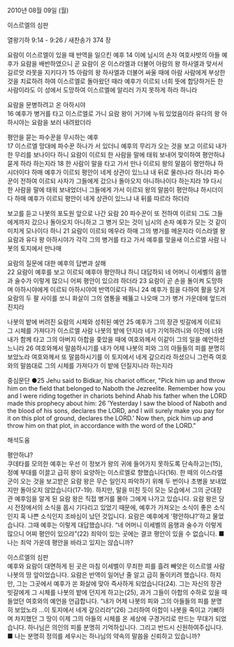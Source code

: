 2010년 08월 09일 (월)

이스르엘의 심판



열왕기하 9:14 - 9:26 / 새찬송가 374 장


요람이 이스르엘이 있을 때 반역을 일으킨 예후 
14 이에 님시의 손자 여호사밧의 아들 예후가 요람을 배반하였으니 곧 요람이 온 이스라엘과 더불어 아람의 왕 하사엘과 맞서서 길르앗 라못을 지키다가 15 아람의 왕 하사엘과 더불어 싸울 때에 아람 사람에게 부상한 것을 치료하려 하여 이스르엘로 돌아왔던 때라 예후가 이르되 너희 뜻에 합당하거든 한 사람이라도 이 성에서 도망하여 이스르엘에 알리러 가지 못하게 하라 하니라  

요람을 문병하려고 온 아하시야  
16 예후가 병거를 타고 이스르엘로 가니 요람 왕이 거기에 누워 있었음이라 유다의 왕 아하시야는 요람을 보러 내려왔더라  

평안을 묻는 파수꾼을 무시하는 예후  
17 이스르엘 망대에 파수꾼 하나가 서 있더니 예후의 무리가 오는 것을 보고 이르되 내가 한 무리를 보나이다 하니 요람이 이르되 한 사람을 말에 태워 보내어 맞이하여 평안하냐 묻게 하라 하는지라 18 한 사람이 말을 타고 가서 만나 이르되 왕의 말씀이 평안하냐 하시더이다 하매 예후가 이르되 평안이 네게 상관이 있느냐 내 뒤로 물러나라 하니라 파수꾼이 전하여 이르되 사자가 그들에게 갔으나 돌아오지 아니하나이다 하는지라 19 다시 한 사람을 말에 태워 보내었더니 그들에게 가서 이르되 왕의 말씀이 평안하냐 하시더이다 하매 예후가 이르되 평안이 네게 상관이 있느냐 내 뒤를 따르라 하더라  

보고를 듣고 나봇의 포도원 앞으로 나간 요람 
20 파수꾼이 또 전하여 이르되 그도 그들에게까지 갔으나 돌아오지 아니하고 그 병거 모는 것이 님시의 손자 예후가 모는 것 같이 미치게 모나이다 하니 21 요람이 이르되 메우라 하매 그의 병거를 메운지라 이스라엘 왕 요람과 유다 왕 아하시야가 각각 그의 병거를 타고 가서 예후를 맞을새 이스르엘 사람 나봇의 토지에서 만나매  

요람의 질문에 대한 예후의 답변과 살해  
22 요람이 예후를 보고 이르되 예후야 평안하냐 하니 대답하되 네 어머니 이세벨의 음행과 술수가 이렇게 많으니 어찌 평안이 있으랴 하더라 23 요람이 곧 손을 돌이켜 도망하며 아하시야에게 이르되 아하시야여 반역이로다 하니 24 예후가 힘을 다하여 활을 당겨 요람의 두 팔 사이를 쏘니 화살이 그의 염통을 꿰뚫고 나오매 그가 병거 가운데에 엎드러진지라  

나봇의 밭에 버려진 요람의 시체와 성취된 예언 
25 예후가 그의 장관 빗갈에게 이르되 그 시체를 가져다가 이스르엘 사람 나봇의 밭에 던지라 네가 기억하려니와 이전에 너와 내가 함께 타고 그의 아버지 아합을 좇았을 때에 여호와께서 이같이 그의 일을 예언하셨느니라 26 여호와께서 말씀하시기를 내가 어제 나봇의 피와 그의 아들들의 피를 분명히 보았노라 여호와께서 또 말씀하시기를 이 토지에서 네게 갚으리라 하셨으니 그런즉 여호와의 말씀대로 그의 시체를 가져다가 이 밭에 던질지니라 하는지라 



중심문단 ●25 Jehu said to Bidkar, his chariot officer, "Pick him up and throw him on the field that belonged to Naboth the Jezreelite. Remember how you and I were riding together in chariots behind Ahab his father when the LORD made this prophecy about him: 26 'Yesterday I saw the blood of Naboth and the blood of his sons, declares the LORD, and I will surely make you pay for it on this plot of ground, declares the LORD.' Now then, pick him up and throw him on that plot, in accordance with the word of the LORD."

해석도움





평안하냐?  
쿠데타를 모의한 예후는 우선 이 정보가 왕의 귀에 들어가지 못하도록 단속하고는(15), 정예 부대를 이끌고 급히 왕이 요양하는 이스르엘로 향했습니다(16). 한 떼의 이스라엘군이 오는 것을 보고받은 요람 왕은 무슨 일인지 파악하기 위해 두 번이나 초병을 보내었지만 돌아오지 않았습니다(17-19). 하지만, 말을 미친 듯이 모는 모습에서 그의 군대장관 예후임을 알게 된 요람 왕은 직접 병거를 몰아 그에게 나가고 있습니다. 요람 왕은 당시 전장에서의 소식을 몹시 기다리고 있었기 때문에, 예후가 가져오는 소식이 좋은 소식인지 혹 나쁜 소식인지 조바심이 났던 것입니다. 요람은 예후에게 ‘평안하냐?’하고 물었습니다. 그때 예후는 이렇게 대답했습니다. “네 어머니 이세벨의 음행과 술수가 이렇게 많으니 어찌 평안이 있으랴”(22) 죄악이 있는 곳에는 결코 평안이 있을 수 없습니다. 
■ 나는 죄악 가운데 평안을 바라고 있지는 않습니까?  

이스르엘의 심판  
예후와 요람이 대면하게 된 곳은 마침 이세벨이 무죄한 피를 흘려 빼앗은 이스르엘 사람 나봇의 땅 앞이었습니다. 요람은 반역이 일어난 줄 알고 급히 돌이키려 했습니다. 하지만, 그는 그곳에서 예후가 쏜 화살에 맞아 즉사하게 되었습니다(24). 그는 자신의 장관 빗갈에게 그 시체를 나봇의 밭에 던지게 하고는(25), 과거 그들이 아합의 수하로 있을 때 들었던 여호와의 예언을 언급합니다. “내가 어제 나봇의 피와 그의 아들들의 피를 분명히 보았노라 …이 토지에서 네게 갚으리라”(26) 그리하여 아합이 나봇을 죽이고 기뻐하며 차지했던 그 땅이 이제 그의 아들의 시체를 온 세상에 구경거리로 만드는 무대가 되었습니다. 하나님은 의인의 피를 분명히 기억하십니다. 그리고 반드시 신원하여주십니다. 
■ 나는 분명히 정의를 세우시는 하나님의 약속의 말씀을 신뢰하고 있습니까?